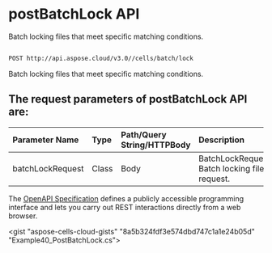 # **postBatchLock API**

Batch locking files that meet specific matching conditions. 

```bash

POST http://api.aspose.cloud/v3.0//cells/batch/lock

```
Batch locking files that meet specific matching conditions.

## The request parameters of **postBatchLock** API are: 

| Parameter Name | Type | Path/Query String/HTTPBody | Description | 
| :- | :- | :- |:- | 
|batchLockRequest|Class|Body|BatchLockRequest Batch locking file request.  |


The [OpenAPI Specification](https://reference.aspose.cloud/cells/#/BatchController/PostBatchLock) defines a publicly accessible programming interface and lets you carry out REST interactions directly from a web browser.

<gist "aspose-cells-cloud-gists" "8a5b324fdf3e574dbd747c1a1e24b05d" "Example40_PostBatchLock.cs">

